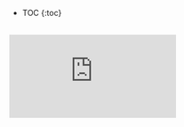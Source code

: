 * TOC
{:toc}

<br/>
<div id="video">  
 <div id="video_wrapper">
     <iframe src="https://www.youtube.com/embed/yTAhUpZiFkM?start=27" frameborder="0" allowfullscreen></iframe>
 </div>
</div> 
